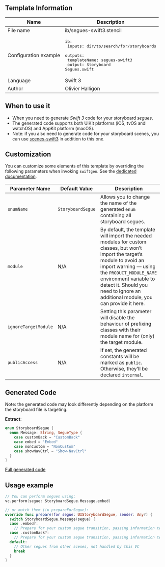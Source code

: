 ## Template Information

| Name      | Description       |
| --------- | ----------------- |
| File name | ib/segues-swift3.stencil |
| Configuration example | <pre>ib:<br />  inputs: dir/to/search/for/storyboards<br />  outputs:<br />    templateName: segues-swift3<br />    output: Storyboard Segues.swift</pre> |
| Language | Swift 3 |
| Author | Olivier Halligon |

## When to use it

- When you need to generate *Swift 3* code for your storyboard *segues*.
- The generated code supports both UIKit platforms (iOS, tvOS and watchOS) and AppKit platform (macOS).
- Note: if you also need to generate code for your storyboard scenes, you can use [scenes-swift3](../scenes-swift3.md) in addition to this one.

## Customization

You can customize some elements of this template by overriding the following parameters when invoking `swiftgen`. See the [dedicated documentation](../../ConfigFile.md).

| Parameter Name | Default Value | Description |
| -------------- | ------------- | ----------- |
| `enumName` | `StoryboardSegue` | Allows you to change the name of the generated `enum` containing all storyboard segues. |
| `module` | N/A | By default, the template will import the needed modules for custom classes, but won’t import the target’s module to avoid an import warning — using the `PRODUCT_MODULE_NAME` environment variable to detect it. Should you need to ignore an additional module, you can provide it here. |
| `ignoreTargetModule` | N/A | Setting this parameter will disable the behaviour of prefixing classes with their module name for (only) the target module. |
| `publicAccess` | N/A | If set, the generated constants will be marked as `public`. Otherwise, they'll be declared `internal`. |

## Generated Code

Note: the generated code may look differently depending on the platform the storyboard file is targeting.

**Extract:**

```swift
enum StoryboardSegue {
  enum Message: String, SegueType {
    case customBack = "CustomBack"
    case embed = "Embed"
    case nonCustom = "NonCustom"
    case showNavCtrl = "Show-NavCtrl"
  }
}
```

[Full generated code](../../../Tests/Fixtures/Generated/IB-iOS/swift3-context-all.swift)

## Usage example

```swift
// You can perform segues using:
vc.perform(segue: StoryboardSegue.Message.embed)

// or match them (in prepareForSegue):
override func prepare(for segue: UIStoryboardSegue, sender: Any?) {
  switch StoryboardSegue.Message(segue) {
  case .embed?:
    // Prepare for your custom segue transition, passing information to the destionation VC
  case .customBack?:
    // Prepare for your custom segue transition, passing information to the destionation VC
  default:
    // Other segues from other scenes, not handled by this VC
    break
  }
}
```
